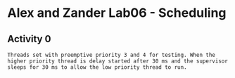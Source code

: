 # Alex and Zander Lab06 - Scheduling

## Activity 0

    Threads set with preemptive priority 3 and 4 for testing. When the higher priority thread is delay started after 30 ms and the supervisor sleeps for 30 ms to allow the low priority thread to run.
